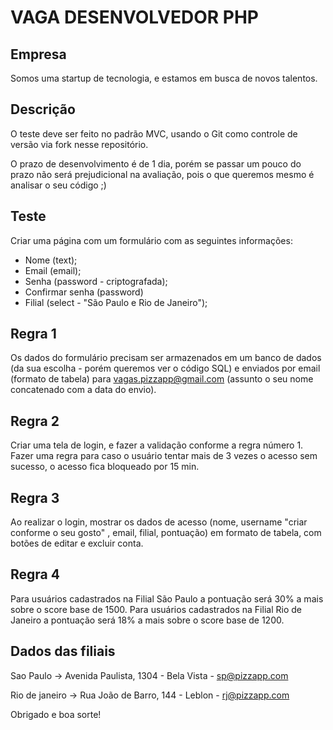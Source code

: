 # VAGA DESENVOLVEDOR PHP

## Empresa
Somos uma startup de tecnologia, e estamos em busca de novos talentos.

## Descrição
O teste deve ser feito no padrão MVC, usando o Git como controle de versão via fork nesse repositório.

O prazo de desenvolvimento é de 1 dia, porém se passar um pouco do prazo não será prejudicional na avaliação, pois o que queremos mesmo é analisar o seu código ;)

## Teste
 Criar uma página com um formulário com as seguintes informações:
- Nome (text);
- Email (email);
- Senha (password - criptografada);
- Confirmar senha (password)
- Filial (select - "São Paulo e Rio de Janeiro");

## Regra 1
Os dados do formulário precisam ser armazenados em um banco de dados (da sua escolha - porém queremos ver o código SQL) e enviados por email (formato de tabela) para vagas.pizzapp@gmail.com (assunto o seu nome concatenado com a data do envio).

## Regra 2
Criar uma tela de login, e fazer a validação conforme a regra número 1. Fazer uma regra para caso o usuário tentar mais de 3 vezes o acesso sem sucesso, o acesso fica bloqueado por 15 min.

## Regra 3
Ao realizar o login, mostrar os dados de acesso (nome, username "criar conforme o seu gosto" , email, filial, pontuação) em formato de tabela, com botões de editar e excluir conta.

## Regra 4
Para usuários cadastrados na Filial São Paulo a pontuação será 30% a mais sobre o score base de 1500.
Para usuários cadastrados na Filial Rio de Janeiro a pontuação será 18% a mais sobre o score base de 1200.

## Dados das filiais
Sao Paulo -> Avenida Paulista, 1304 - Bela Vista - sp@pizzapp.com

Rio de janeiro -> Rua João de Barro, 144 - Leblon - rj@pizzapp.com


Obrigado e boa sorte!
